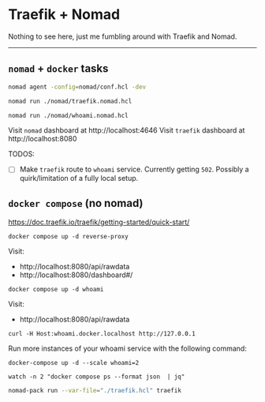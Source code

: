 # Traefik + Nomad

Nothing to see here, just me fumbling around with Traefik and Nomad.

---

## `nomad` + `docker` tasks

```bash
nomad agent -config=nomad/conf.hcl -dev

nomad run ./nomad/traefik.nomad.hcl

nomad run ./nomad/whoami.nomad.hcl
```

Visit `nomad` dashboard at http://localhost:4646
Visit `traefik` dashboard at http://localhost:8080

TODOS:

- [ ] Make `traefik` route to `whoami` service. Currently getting `502`. Possibly a quirk/limitation of a fully local setup.

## `docker compose` (no nomad)

https://doc.traefik.io/traefik/getting-started/quick-start/

```
docker compose up -d reverse-proxy
```

Visit:

- http://localhost:8080/api/rawdata
- http://localhost:8080/dashboard#/

```
docker compose up -d whoami
```

Visit:

- http://localhost:8080/api/rawdata

```
curl -H Host:whoami.docker.localhost http://127.0.0.1
```

Run more instances of your whoami service with the following command:

```
docker-compose up -d --scale whoami=2
```

```
watch -n 2 "docker compose ps --format json  | jq"
```

```bash
nomad-pack run --var-file="./traefik.hcl" traefik
```
